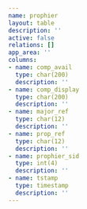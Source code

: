 ```yaml
---
name: prophier
layout: table
description: ''
active: false
relations: []
app_area: ''
columns:
- name: comp_avail
  type: char(200)
  description: ''
- name: comp_display
  type: char(200)
  description: ''
- name: major_ref
  type: char(12)
  description: ''
- name: prop_ref
  type: char(12)
  description: ''
- name: prophier_sid
  type: int(4)
  description: ''
- name: tstamp
  type: timestamp
  description: ''
---
```


